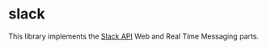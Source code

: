 # slack
This library implements the [Slack API](https://api.slack.com/) Web and Real Time Messaging parts.